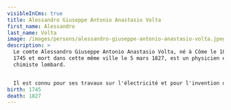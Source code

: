 ```yaml
---
visibleInCms: true
title: Alessandro Giuseppe Antonio Anastasio Volta
first_name: Alessandro
last_name: Volta
image: /images/persons/alessandro-giuseppe-antonio-anastasio-volta.jpeg
description: >
  Le comte Alessandro Giuseppe Antonio Anastasio Volta, né à Côme le 18 février
  1745 et mort dans cette même ville le 5 mars 1827, est un physicien et
  chimiste lombard.


  Il est connu pour ses travaux sur l'électricité et pour l'invention de la première pile électrique, appelée pile voltaïque1. Son nom est à l'origine de l'unité de tension électrique.
birth: 1745
death: 1827
---
```

